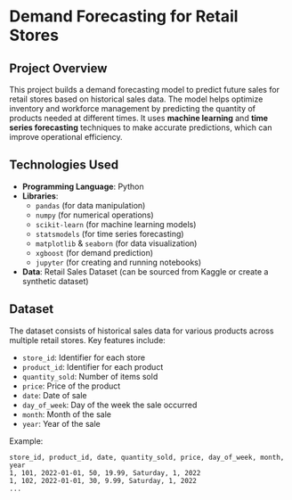 # Demand Forecasting for Retail Stores

## Project Overview
This project builds a demand forecasting model to predict future sales for retail stores based on historical sales data. The model helps optimize inventory and workforce management by predicting the quantity of products needed at different times. It uses **machine learning** and **time series forecasting** techniques to make accurate predictions, which can improve operational efficiency.

## Technologies Used
- **Programming Language**: Python
- **Libraries**: 
  - `pandas` (for data manipulation)
  - `numpy` (for numerical operations)
  - `scikit-learn` (for machine learning models)
  - `statsmodels` (for time series forecasting)
  - `matplotlib` & `seaborn` (for data visualization)
  - `xgboost` (for demand prediction)
  - `jupyter` (for creating and running notebooks)
- **Data**: Retail Sales Dataset (can be sourced from Kaggle or create a synthetic dataset)

## Dataset
The dataset consists of historical sales data for various products across multiple retail stores. Key features include:
- `store_id`: Identifier for each store
- `product_id`: Identifier for each product
- `quantity_sold`: Number of items sold
- `price`: Price of the product
- `date`: Date of sale
- `day_of_week`: Day of the week the sale occurred
- `month`: Month of the sale
- `year`: Year of the sale

Example: 
```csv
store_id, product_id, date, quantity_sold, price, day_of_week, month, year
1, 101, 2022-01-01, 50, 19.99, Saturday, 1, 2022
1, 102, 2022-01-01, 30, 9.99, Saturday, 1, 2022
...
